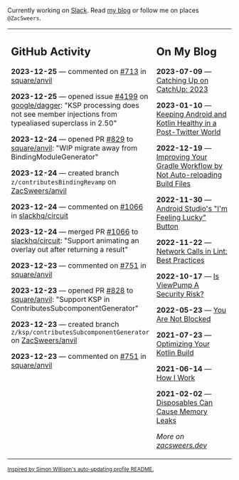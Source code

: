 Currently working on [Slack](https://slack.com/). Read [my blog](https://zacsweers.dev/) or follow me on places `@ZacSweers`.

<table><tr><td valign="top" width="60%">

## GitHub Activity
<!-- githubActivity starts -->
**2023-12-25** — commented on [#713](https://github.com/square/anvil/pull/713#issuecomment-1868811834) in [square/anvil](https://github.com/square/anvil)

**2023-12-25** — opened issue [#4199](https://github.com/google/dagger/issues/4199) on [google/dagger](https://github.com/google/dagger): "KSP processing does not see member injections from typealiased superclass in 2.50"

**2023-12-24** — opened PR [#829](https://github.com/square/anvil/pull/829) to [square/anvil](https://github.com/square/anvil): "WIP migrate away from BindingModuleGenerator"

**2023-12-24** — created branch `z/contributesBindingRevamp` on [ZacSweers/anvil](https://github.com/ZacSweers/anvil)

**2023-12-24** — commented on [#1066](https://github.com/slackhq/circuit/pull/1066#issuecomment-1868611193) in [slackhq/circuit](https://github.com/slackhq/circuit)

**2023-12-24** — merged PR [#1066](https://github.com/slackhq/circuit/pull/1066) to [slackhq/circuit](https://github.com/slackhq/circuit): "Support animating an overlay out after returning a result"

**2023-12-23** — commented on [#751](https://github.com/square/anvil/issues/751#issuecomment-1868417648) in [square/anvil](https://github.com/square/anvil)

**2023-12-23** — opened PR [#828](https://github.com/square/anvil/pull/828) to [square/anvil](https://github.com/square/anvil): "Support KSP in ContributesSubcomponentGenerator"

**2023-12-23** — created branch `z/ksp/contributesSubcomponentGenerator` on [ZacSweers/anvil](https://github.com/ZacSweers/anvil)

**2023-12-23** — commented on [#751](https://github.com/square/anvil/issues/751#issuecomment-1868409397) in [square/anvil](https://github.com/square/anvil)
<!-- githubActivity ends -->
</td><td valign="top" width="40%">

## On My Blog
<!-- blog starts -->
**2023-07-09** — [Catching Up on CatchUp: 2023](https://www.zacsweers.dev/catching-up-on-catchup-2023/)

**2023-01-10** — [Keeping Android and Kotlin Healthy in a Post-Twitter World](https://www.zacsweers.dev/keeping-android-healthy/)

**2022-12-19** — [Improving Your Gradle Workflow by Not Auto-reloading Build Files](https://www.zacsweers.dev/improving-your-workflow-by-not-auto-reloading-build-files/)

**2022-11-30** — [Android Studio's "I'm Feeling Lucky" Button](https://www.zacsweers.dev/android-studios-im-feeling-lucky-button/)

**2022-11-22** — [Network Calls in Lint: Best Practices](https://www.zacsweers.dev/network-calls-in-lint-best-practices/)

**2022-10-17** — [Is ViewPump A Security Risk?](https://www.zacsweers.dev/is-viewpump-a-security-risk/)

**2022-05-23** — [You Are Not Blocked](https://www.zacsweers.dev/you-are-not-blocked/)

**2021-07-23** — [Optimizing Your Kotlin Build](https://www.zacsweers.dev/optimizing-your-kotlin-build/)

**2021-06-14** — [How I Work](https://www.zacsweers.dev/how-i-work/)

**2021-02-02** — [Disposables Can Cause Memory Leaks](https://www.zacsweers.dev/disposables-can-cause-memory-leaks/)
<!-- blog ends -->
_More on [zacsweers.dev](https://zacsweers.dev/)_
</td></tr></table>

<sub><a href="https://simonwillison.net/2020/Jul/10/self-updating-profile-readme/">Inspired by Simon Willison's auto-updating profile README.</a></sub>